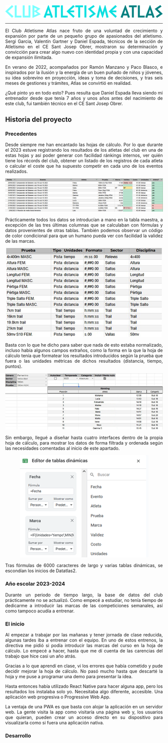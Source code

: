 <div align="justify">
	<p align="center">
		<img src="readme/logo_letras_horizontal.png" alt="CLUB ATLETISME ATLAS"/>
	</p>

---
El Club Atletisme Atlas nace fruto de una voluntad de crecimiento y expansión por parte de un pequeño grupo de apasionados del atletismo. Sergi Garcia, Valentín Gartner y Daniel Espada, técnicos de la sección de Atletismo en el CE Sant Josep Obrer, mostraron su determinación y convicción para crear algo nuevo con identidad propia y con una capacidad de expansión ilimitada.

En verano de 2022, acompañados por Ramón Manzano y Paco Blasco, e inspirados por la ilusión y la energía de un buen puñado de niños y jóvenes, su idea sobrevino en proyección, ideas y toma de decisiones, y tras seis meses de gestiones y trámites, Atlas se convirtió en realidad.

¿Qué pinto yo en todo esto? Pues resulta que Daniel Espada lleva siendo mi entrenador desde que tenía 7 años y unos años antes del nacimiento de este club, fui también técnico en el CE Sant Josep Obrer.

## Historia del proyecto

### Precedentes

Desde siempre me han encantado las hojas de cálculo. Por lo que durante el 2023 estuve registrando los resultados de los atletas del club en una de estas hojas y así poder generar con facilidad ránkings internos, ver quién tiene los récords del club, obtener un listado de los registros de cada atleta o calcular el coste que ha supuesto competir en cada uno de los eventos realizados.

<p align="center">
	<img src="readme/tabla_maestra.jpg" alt="Imagen de la tabla maestra"/>
</p>

Prácticamente todos los datos se introducían a mano en la tabla maestra, a excepción de las tres últimas columnas que se calculaban con fórmulas y datos provenientes de otras tablas. También podemos observar un código de color condicional para que un humano pueda ver con facilidad la validez de las marcas.

<p align="center">
	<img src="readme/tabla_pruebas.jpg" alt="Imagen de la tabla de las pruebas de atletismo"/>
</p>

Basta con lo que he dicho para saber que nada de esto estaba normalizado, incluso había algunos campos extraños, como la forma en la que la hoja de cálculo tenía que formatear los resultados introducidos según la prueba que fuera o las unidades métricas de dichos resultados (distancia, tiempo, puntos).

<p align="center">
	<img src="readme/interfaz_usuario.jpg" alt="Una de las interfaces de usuario creada en la hoja de cálculo"/>
</p>

Sin embargo, llegué a diseñar hasta cuatro interfaces dentro de la propia hoja de cálculo, para mostrar los datos de forma filtrada y ordenada según las necesidades comentadas al inicio de este apartado.

<p align="center">
	<img src="readme/tablas_dinamicas.jpg" alt="Tablas dinámicas"/>
</p>

Tras fórmulas de 6000 caracteres de largo y varias tablas dinámicas, se escondían los inicios de Datatlas2.

### Año escolar 2023-2024

Durante un periodo de tiempo largo, la base de datos del club prácticamente no se actualizó. Como empecé a estudiar, no tenía tiempo de dedicarme a introducir las marcas de las competiciones semanales, así como tampoco acudía a entrenar.

### El inicio

Al empezar a trabajar por las mañanas y tener jornada de clase reducida, algunas tardes iba a entrenar con el equipo. En uno de estos entrenos, la directiva me pidió si podía introducir las marcas del curso en la hoja de cálculo. Lo empecé a hacer, hasta que me dí cuenta de las carencias del trabajo que hice casi un año atrás.

Gracias a lo que aprendí en clase, vi los errores que había cometido y pude decidir mejorar la hoja de cálculo. No pasó mucho hasta que descarté la hoja y me puse a programar una demo para presentar la idea.

Hasta entonces había utilizado React Native para hacer alguna app, pero los resultados los instalaba solo yo. Necesitaba algo diferente, accesible. Una aplicación web progresiva o Progressive Web App.

La ventaja de una PWA es que basta con alojar la aplicación en un servidor web. La gente visita la app como visitaría una página web y, los usuarios que quieran, pueden crear un acceso directo en su dispositivo para visualizarla como si fuera una aplicación nativa.

### Desarrollo
 


</div>
